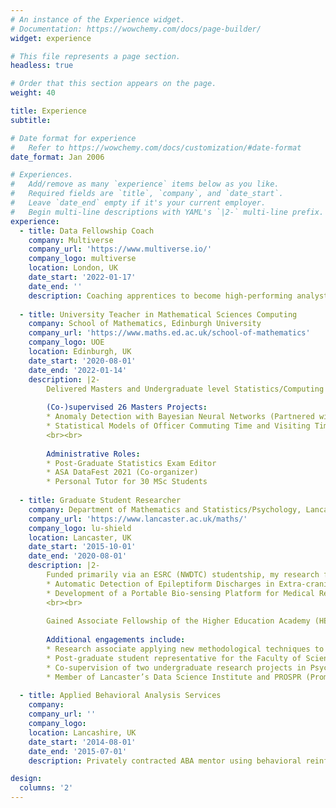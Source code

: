 ```yaml
---
# An instance of the Experience widget.
# Documentation: https://wowchemy.com/docs/page-builder/
widget: experience

# This file represents a page section.
headless: true

# Order that this section appears on the page.
weight: 40

title: Experience
subtitle:

# Date format for experience
#   Refer to https://wowchemy.com/docs/customization/#date-format
date_format: Jan 2006

# Experiences.
#   Add/remove as many `experience` items below as you like.
#   Required fields are `title`, `company`, and `date_start`.
#   Leave `date_end` empty if it's your current employer.
#   Begin multi-line descriptions with YAML's `|2-` multi-line prefix.
experience:
  - title: Data Fellowship Coach
    company: Multiverse
    company_url: 'https://www.multiverse.io/'
    company_logo: multiverse
    location: London, UK
    date_start: '2022-01-17'
    date_end: ''
    description: Coaching apprentices to become high-performing analysts and data science professionals.
        
  - title: University Teacher in Mathematical Sciences Computing
    company: School of Mathematics, Edinburgh University
    company_url: 'https://www.maths.ed.ac.uk/school-of-mathematics'
    company_logo: UOE
    location: Edinburgh, UK
    date_start: '2020-08-01'
    date_end: '2022-01-14'
    description: |2-
        Delivered Masters and Undergraduate level Statistics/Computing courses to a combined total of over 1000 students in Course Organizer, Lecturer, or Tutor/Teaching Team roles (see <a href="#courses">Courses</a> for details).
        
        (Co-)supervised 26 Masters Projects:
        * Anomaly Detection with Bayesian Neural Networks (Partnered with Lloyds banking)
        * Statistical Models of Officer Commuting Time and Visiting Time (Partnered with Capita)
        <br><br>
        
        Administrative Roles:
        * Post-Graduate Statistics Exam Editor
        * ASA DataFest 2021 (Co-organizer) 
        * Personal Tutor for 30 MSc Students
  
  - title: Graduate Student Researcher
    company: Department of Mathematics and Statistics/Psychology, Lancaster University
    company_url: 'https://www.lancaster.ac.uk/maths/'
    company_logo: lu-shield
    location: Lancaster, UK
    date_start: '2015-10-01'
    date_end: '2020-08-01'
    description: |2-
        Funded primarily via an ESRC (NWDTC) studentship, my research focused on developing hardware, software, and advanced quantitative methods for portable neurological monitoring of patients with epilepsy. The two main research projects were (see <a href="#projects">Projects</a> for details):
        * Automatic Detection of Epileptiform Discharges in Extra-cranial Electroencephalography
        * Development of a Portable Bio-sensing Platform for Medical Research
        <br><br>
        
        Gained Associate Fellowship of the Higher Education Academy (HEA) whilst hired as a Teaching Associate for Masters and Undergraduate Psychology courses (see <a href="#courses">Courses</a> for details).
        
        Additional engagements include:
        * Research associate applying new methodological techniques to environmental data.
        * Post-graduate student representative for the Faculty of Science and Technology Research Ethics Committee.
        * Co-supervision of two undergraduate research projects in Psychology and Computing and Communications.
        * Member of Lancaster’s Data Science Institute and PROSPR (Promoting Open Science Practices).
        
  - title: Applied Behavioral Analysis Services
    company:
    company_url: ''
    company_logo:
    location: Lancashire, UK
    date_start: '2014-08-01'
    date_end: '2015-07-01'
    description: Privately contracted ABA mentor using behavioral reinforcement to support a teenager with Autism.

design:
  columns: '2'
---
```


